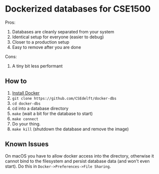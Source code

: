 # Dockerized databases for CSE1500

Pros:
1. Databases are cleanly separated from your system
2. Identical setup for everyone (easier to debug)
3. Closer to a production setup
4. Easy to remove after you are done

Cons:
1. A tiny bit less performant

## How to

1. [Install Docker](https://docs.docker.com/install/)
2. ```git clone https://github.com/CSEdelft/docker-dbs```
3. ```cd docker-dbs```
4. cd into a database directory
5. ```make``` (wait a bit for the database to start)
6. ```make connect```
7. Do your thing.
8. ```make kill``` (shutdown the database and remove the image)

## Known Issues

On macOS you have to allow docker access into the directory, otherwise it cannot bind to the filesystem and persist database data (and won't even start). Do this in ```Docker->Preferences->File Sharing```.

